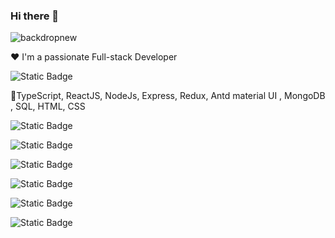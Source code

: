 ### Hi there 👋
![backdropnew](https://github.com/Skipper-kenya/Skipper-kenya/assets/108946752/56da7633-1210-4424-9fc1-6c0174602031)

❤️ I'm a passionate Full-stack Developer

![Static Badge](https://img.shields.io/badge/my-Tech-green)

🔭TypeScript, ReactJS, NodeJs, Express, Redux, Antd material UI , MongoDB , SQL, HTML, CSS 

![Static Badge](https://img.shields.io/badge/Frontend-TypeScript%20%7C%20ReactJs%20%7C%20HTML5%20%7C%20CSS-yellow)

![Static Badge](https://img.shields.io/badge/Backend-NodeJs%20%7C%20Express-yellow)

![Static Badge](https://img.shields.io/badge/StateManagement-Redux%20%7C%20contextApi-yellow)

![Static Badge](https://img.shields.io/badge/database-MongoDB%20%7C%20MySQL-yellow)

![Static Badge](https://img.shields.io/badge/MaterialUI-Antd-yellow)

![Static Badge](https://img.shields.io/badge/MobileDevelopment-ReactNative-yellow)


